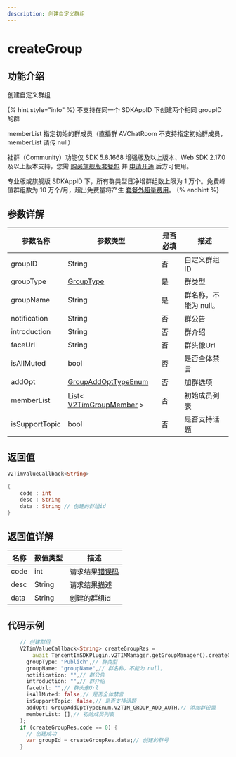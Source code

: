 ```yaml
---
description: 创建自定义群组
---
```


# createGroup

## 功能介绍

创建自定义群组

{% hint style="info" %}
不支持在同一个 SDKAppID 下创建两个相同 groupID 的群

memberList 指定初始的群成员（直播群 AVChatRoom 不支持指定初始群成员，memberList 请传 null）

社群（Community）功能仅 SDK 5.8.1668 增强版及以上版本、Web SDK 2.17.0 及以上版本支持，您需 [购买旗舰版套餐包](https://buy.cloud.tencent.com/avc?from=17182) 并 [申请开通](https://cloud.tencent.com/document/product/269/3916?from=17212) 后方可使用。

专业版或旗舰版 SDKAppID 下，所有群类型日净增群组数上限为 1 万个。免费峰值群组数为 10 万个/月，超出免费量将产生 [套餐外超量费用](https://cloud.tencent.com/document/product/269/11673#jc)。
{% endhint %}

## 参数详解

| 参数名称           | 参数类型                                                                     | 是否必填 | 描述            |
| -------------- | ------------------------------------------------------------------------ | ---- | ------------- |
| groupID        | String                                                                   | 否    | 自定义群组 ID      |
| groupType      | [GroupType](../enums/grouptype.md)                                       | 是    | 群类型           |
| groupName      | String                                                                   | 是    | 群名称，不能为 null。 |
| notification   | String                                                                   | 否    | 群公告           |
| introduction   | String                                                                   | 否    | 群介绍           |
| faceUrl        | String                                                                   | 否    | 群头像Url        |
| isAllMuted     | bool                                                                     | 否    | 是否全体禁言        |
| addOpt         | [GroupAddOptTypeEnum](../enums/groupaddopttypeenum.md)                   | 否    | 加群选项          |
| memberList     | List<  [V2TimGroupMember](../guan-jian-lei/group/v2timgroupmember.md)  > | 否    | 初始成员列表        |
| isSupportTopic | bool                                                                     | 否    | 是否支持话题        |

## 返回值

```dart
V2TimValueCallback<String>

{
    code : int
    desc : String
    data : String // 创建的群组id
}
```

## 返回值详解

| 名称   | 数值类型   | 描述                                                             |
| ---- | ------ | -------------------------------------------------------------- |
| code | int    | 请求结果[错误码](https://cloud.tencent.com/document/product/269/1671) |
| desc | String | 请求结果描述                                                         |
| data | String | 创建的群组id                                                        |

## 代码示例

```dart
    // 创建群组
    V2TimValueCallback<String> createGroupRes =
        await TencentImSDKPlugin.v2TIMManager.getGroupManager().createGroup(
      groupType: "Publich",// 群类型
      groupName: "groupName",// 群名称，不能为 null。
      notification: "",// 群公告
      introduction: "",// 群介绍
      faceUrl: "",// 群头像Url
      isAllMuted: false,// 是否全体禁言
      isSupportTopic: false,// 是否支持话题
      addOpt: GroupAddOptTypeEnum.V2TIM_GROUP_ADD_AUTH,// 添加群设置
      memberList: [],// 初始成员列表
    );
    if (createGroupRes.code == 0) {
      // 创建成功
      var groupId = createGroupRes.data;// 创建的群号
    }
```
